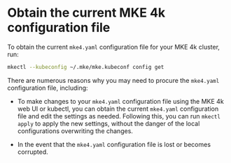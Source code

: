 # Obtain the current MKE 4k configuration file

To obtain the current `mke4.yaml` configuration file for your MKE 4k cluster, run:

```bash
mkectl --kubeconfig ~/.mke/mke.kubeconf config get
```
There are numerous reasons why you may need to procure the `mke4.yaml` configuration file, including:

* To make changes to your `mke4.yaml` configuration file using the MKE 4k web
UI or kubectl, you can obtain the current `mke4.yaml` configuration file and
edit the settings as needed. Following this, you can run `mkectl apply` to
apply the new settings, without the danger of the local configurations
overwriting the changes.

* In the event that the `mke4.yaml` configuration file is lost or becomes
  corrupted.